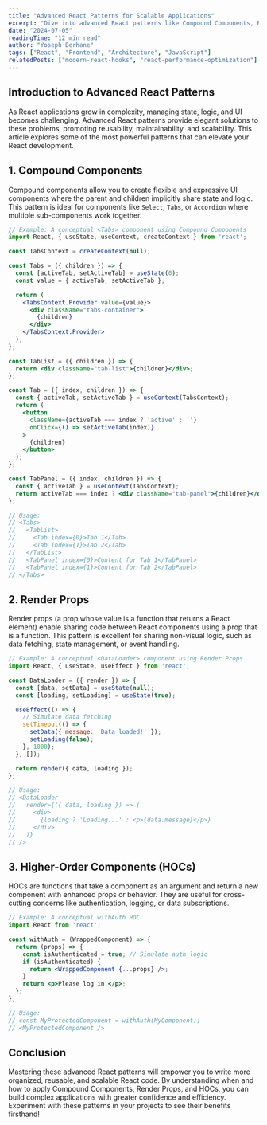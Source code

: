 ```yaml
---
title: "Advanced React Patterns for Scalable Applications"
excerpt: "Dive into advanced React patterns like Compound Components, Render Props, and Higher-Order Components to build more robust and scalable applications."
date: "2024-07-05"
readingTime: "12 min read"
author: "Yoseph Berhane"
tags: ["React", "Frontend", "Architecture", "JavaScript"]
relatedPosts: ["modern-react-hooks", "react-performance-optimization"]
---
```


## Introduction to Advanced React Patterns

As React applications grow in complexity, managing state, logic, and UI becomes challenging. Advanced React patterns provide elegant solutions to these problems, promoting reusability, maintainability, and scalability. This article explores some of the most powerful patterns that can elevate your React development.



## 1. Compound Components

Compound components allow you to create flexible and expressive UI components where the parent and children implicitly share state and logic. This pattern is ideal for components like `Select`, `Tabs`, or `Accordion` where multiple sub-components work together.



```jsx
// Example: A conceptual <Tabs> component using Compound Components
import React, { useState, useContext, createContext } from 'react';

const TabsContext = createContext(null);

const Tabs = ({ children }) => {
  const [activeTab, setActiveTab] = useState(0);
  const value = { activeTab, setActiveTab };

  return (
    <TabsContext.Provider value={value}>
      <div className="tabs-container">
        {children}
      </div>
    </TabsContext.Provider>
  );
};

const TabList = ({ children }) => {
  return <div className="tab-list">{children}</div>;
};

const Tab = ({ index, children }) => {
  const { activeTab, setActiveTab } = useContext(TabsContext);
  return (
    <button
      className={activeTab === index ? 'active' : ''}
      onClick={() => setActiveTab(index)}
    >
      {children}
    </button>
  );
};

const TabPanel = ({ index, children }) => {
  const { activeTab } = useContext(TabsContext);
  return activeTab === index ? <div className="tab-panel">{children}</div> : null;
};

// Usage:
// <Tabs>
//   <TabList>
//     <Tab index={0}>Tab 1</Tab>
//     <Tab index={1}>Tab 2</Tab>
//   </TabList>
//   <TabPanel index={0}>Content for Tab 1</TabPanel>
//   <TabPanel index={1}>Content for Tab 2</TabPanel>
// </Tabs>
```



## 2. Render Props

Render props (a prop whose value is a function that returns a React element) enable sharing code between React components using a prop that is a function. This pattern is excellent for sharing non-visual logic, such as data fetching, state management, or event handling.



```jsx
// Example: A conceptual <DataLoader> component using Render Props
import React, { useState, useEffect } from 'react';

const DataLoader = ({ render }) => {
  const [data, setData] = useState(null);
  const [loading, setLoading] = useState(true);

  useEffect(() => {
    // Simulate data fetching
    setTimeout(() => {
      setData({ message: 'Data loaded!' });
      setLoading(false);
    }, 1000);
  }, []);

  return render({ data, loading });
};

// Usage:
// <DataLoader
//   render={({ data, loading }) => (
//     <div>
//       {loading ? 'Loading...' : <p>{data.message}</p>}
//     </div>
//   )}
// />
```



## 3. Higher-Order Components (HOCs)

HOCs are functions that take a component as an argument and return a new component with enhanced props or behavior. They are useful for cross-cutting concerns like authentication, logging, or data subscriptions.



```jsx
// Example: A conceptual withAuth HOC
import React from 'react';

const withAuth = (WrappedComponent) => {
  return (props) => {
    const isAuthenticated = true; // Simulate auth logic
    if (isAuthenticated) {
      return <WrappedComponent {...props} />;
    }
    return <p>Please log in.</p>;
  };
};

// Usage:
// const MyProtectedComponent = withAuth(MyComponent);
// <MyProtectedComponent />
```



## Conclusion

Mastering these advanced React patterns will empower you to write more organized, reusable, and scalable React code. By understanding when and how to apply Compound Components, Render Props, and HOCs, you can build complex applications with greater confidence and efficiency. Experiment with these patterns in your projects to see their benefits firsthand!
